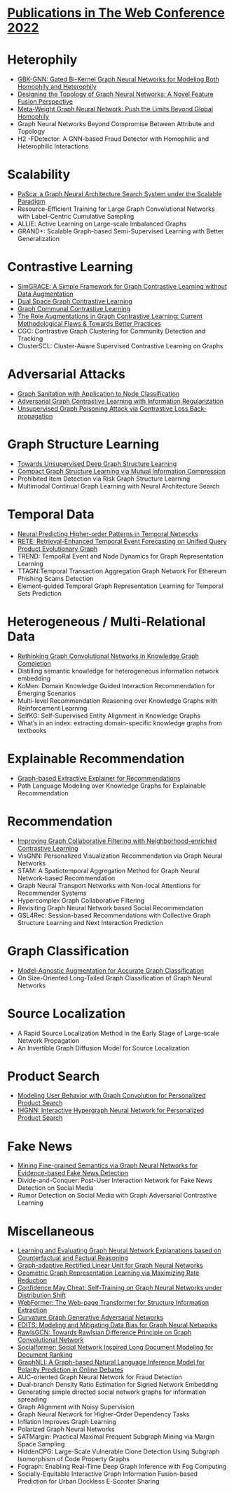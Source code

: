 # [Publications in The Web Conference 2022](https://github.com/naganandy/graph-based-deep-learning-literature/blob/master/conference-publications/folders/publications_webconf22/README.md)



# Heterophily
- [GBK-GNN: Gated Bi-Kernel Graph Neural Networks for Modeling Both Homophily and Heterophily](https://github.com/naganandy/graph-based-deep-learning-literature/blob/master/conference-publications/folders/publications_webconf22/gbkgnn_webconf22/README.md)
- [Designing the Topology of Graph Neural Networks: A Novel Feature Fusion Perspective](https://github.com/naganandy/graph-based-deep-learning-literature/blob/master/conference-publications/folders/publications_webconf22/f2gnn_webconf22/README.md)
- [Meta-Weight Graph Neural Network: Push the Limits Beyond Global Homophily](https://github.com/naganandy/graph-based-deep-learning-literature/blob/master/conference-publications/folders/publications_webconf22/mwgnn_webconf22/README.md)
- Graph Neural Networks Beyond Compromise Between Attribute and Topology
- H2 -FDetector: A GNN-based Fraud Detector with Homophilic and Heterophilic Interactions



# Scalability
- [PaSca: a Graph Neural Architecture Search System under the Scalable Paradigm](https://github.com/naganandy/graph-based-deep-learning-literature/blob/master/conference-publications/folders/publications_webconf22/pasca_webconf22/README.md)
- Resource-Efficient Training for Large Graph Convolutional Networks with Label-Centric Cumulative Sampling
- ALLIE: Active Learning on Large-scale Imbalanced Graphs
- GRAND+: Scalable Graph-based Semi-Supervised Learning with Better Generalization



# Contrastive Learning
- [SimGRACE: A Simple Framework for Graph Contrastive Learning without Data Augmentation](https://github.com/naganandy/graph-based-deep-learning-literature/blob/master/conference-publications/folders/publications_webconf22/simgrace_webconf22/README.md)
- [Dual Space Graph Contrastive Learning](https://github.com/naganandy/graph-based-deep-learning-literature/blob/master/conference-publications/folders/publications_webconf22/dsgc_webconf22/README.md)
- [Graph Communal Contrastive Learning](https://github.com/naganandy/graph-based-deep-learning-literature/blob/master/conference-publications/folders/publications_webconf22/gcool_webconf22/README.md)
- [The Role Augmentations in Graph Contrastive Learning: Current Methodological Flaws & Towards Better Practices](https://github.com/naganandy/graph-based-deep-learning-literature/blob/master/conference-publications/folders/publications_webconf22/auggcl_webconf22/README.md)
- CGC: Contrastive Graph Clustering for Community Detection and Tracking
- ClusterSCL: Cluster-Aware Supervised Contrastive Learning on Graphs



# Adversarial Attacks
- [Graph Sanitation with Application to Node Classification](https://github.com/naganandy/graph-based-deep-learning-literature/blob/master/conference-publications/folders/publications_webconf22/gasoline_webconf22/README.md)
- [Adversarial Graph Contrastive Learning with Information Regularization](https://github.com/naganandy/graph-based-deep-learning-literature/blob/master/conference-publications/folders/publications_webconf22/ariel_webconf22/README.md)
- [Unsupervised Graph Poisoning Attack via Contrastive Loss Back-propagation](https://github.com/naganandy/graph-based-deep-learning-literature/blob/master/conference-publications/folders/publications_webconf22/clga_webconf22/README.md)



# Graph Structure Learning
- [Towards Unsupervised Deep Graph Structure Learning](https://github.com/naganandy/graph-based-deep-learning-literature/blob/master/conference-publications/folders/publications_webconf22/sublime_webconf22/README.md)
- [Compact Graph Structure Learning via Mutual Information Compression](https://github.com/naganandy/graph-based-deep-learning-literature/blob/master/conference-publications/folders/publications_webconf22/cogsl_webconf22/README.md)
- Prohibited Item Detection via Risk Graph Structure Learning
- Multimodal Continual Graph Learning with Neural Architecture Search



# Temporal Data
- [Neural Predicting Higher-order Patterns in Temporal Networks](https://github.com/naganandy/graph-based-deep-learning-literature/blob/master/conference-publications/folders/publications_webconf22/hit_webconf22/README.md)
- [RETE: Retrieval-Enhanced Temporal Event Forecasting on Unified Query Product Evolutionary Graph](https://github.com/naganandy/graph-based-deep-learning-literature/blob/master/conference-publications/folders/publications_webconf22/rete_webconf22/README.md)
- TREND: TempoRal Event and Node Dynamics for Graph Representation Learning
- TTAGN:Temporal Transaction Aggregation Graph Network For Ethereum Phishing Scams Detection
- Element-guided Temporal Graph Representation Learning for Temporal Sets Prediction



# Heterogeneous / Multi-Relational Data
- [Rethinking Graph Convolutional Networks in Knowledge Graph Completion](https://github.com/naganandy/graph-based-deep-learning-literature/blob/master/conference-publications/folders/publications_webconf22/ltekge_webconf22/README.md)
- Distilling semantic knowledge for heterogeneous information network embedding
- KoMen: Domain Knowledge Guided Interaction Recommendation for Emerging Scenarios
- Multi-level Recommendation Reasoning over Knowledge Graphs with Reinforcement Learning
- SelfKG: Self-Supervised Entity Alignment in Knowledge Graphs
- What’s in an index: extracting domain-specific knowledge graphs from textbooks



# Explainable Recommendation
- [Graph-based Extractive Explainer for Recommendations](https://github.com/naganandy/graph-based-deep-learning-literature/blob/master/conference-publications/folders/publications_webconf22/greener_webconf22/README.md)
- Path Language Modeling over Knowledge Graphs for Explainable Recommendation



# Recommendation
- [Improving Graph Collaborative Filtering with Neighborhood-enriched Contrastive Learning](https://github.com/naganandy/graph-based-deep-learning-literature/blob/master/conference-publications/folders/publications_webconf22/ncl_webconf22/README.md)
- VisGNN: Personalized Visualization Recommendation via Graph Neural Networks
- STAM: A Spatiotemporal Aggregation Method for Graph Neural Network-based Recommendation
- Graph Neural Transport Networks with Non-local Attentions for Recommender Systems
- Hypercomplex Graph Collaborative Filtering
- Revisiting Graph Neural Network based Social Recommendation
- GSL4Rec: Session-based Recommendations with Collective Graph Structure Learning and Next Interaction Prediction



# Graph Classification
- [Model-Agnostic Augmentation for Accurate Graph Classification](https://github.com/naganandy/graph-based-deep-learning-literature/blob/master/conference-publications/folders/publications_webconf22/nodesam_webconf22/README.md)
- On Size-Oriented Long-Tailed Graph Classification of Graph Neural Networks




# Source Localization
- A Rapid Source Localization Method in the Early Stage of Large-scale Network Propagation
- An Invertible Graph Diffusion Model for Source Localization



# Product Search
- [Modeling User Behavior with Graph Convolution for Personalized Product Search](https://github.com/naganandy/graph-based-deep-learning-literature/blob/master/conference-publications/folders/publications_webconf22/sbg_webconf22/README.md)
- [IHGNN: Interactive Hypergraph Neural Network for Personalized Product Search](https://github.com/naganandy/graph-based-deep-learning-literature/blob/master/conference-publications/folders/publications_webconf22/ihgnn_webconf22/README.md)



# Fake News
- [Mining Fine-grained Semantics via Graph Neural Networks for Evidence-based Fake News Detection](https://github.com/naganandy/graph-based-deep-learning-literature/blob/master/conference-publications/folders/publications_webconf22/get_webconf22/README.md)
- Divide-and-Conquer: Post-User Interaction Network for Fake News Detection on Social Media
- Rumor Detection on Social Media with Graph Adversarial Contrastive Learning



# Miscellaneous
- [Learning and Evaluating Graph Neural Network Explanations based on Counterfactual and Factual Reasoning](https://github.com/naganandy/graph-based-deep-learning-literature/blob/master/conference-publications/folders/publications_webconf22/cf2gnn_webconf22/README.md)
- [Graph-adaptive Rectified Linear Unit for Graph Neural Networks](https://github.com/naganandy/graph-based-deep-learning-literature/blob/master/conference-publications/folders/publications_webconf22/grelu_webconf22/README.md)
- [Geometric Graph Representation Learning via Maximizing Rate Reduction](https://github.com/naganandy/graph-based-deep-learning-literature/blob/master/conference-publications/folders/publications_webconf22/g2r_webconf22/README.md)
- [Confidence May Cheat: Self-Training on Graph Neural Networks under Distribution Shift](https://github.com/naganandy/graph-based-deep-learning-literature/blob/master/conference-publications/folders/publications_webconf22/drgst_webconf22/README.md)
- [WebFormer: The Web-page Transformer for Structure Information Extraction](https://github.com/naganandy/graph-based-deep-learning-literature/blob/master/conference-publications/folders/publications_webconf22/webformer_webconf22/README.md)
- [Curvature Graph Generative Adversarial Networks](https://github.com/naganandy/graph-based-deep-learning-literature/blob/master/conference-publications/folders/publications_webconf22/curvgan_webconf22/README.md)
- [EDITS: Modeling and Mitigating Data Bias for Graph Neural Networks](https://github.com/naganandy/graph-based-deep-learning-literature/blob/master/conference-publications/folders/publications_webconf22/edits_webconf22/README.md)
- [RawlsGCN: Towards Rawlsian Difference Principle on Graph Convolutional Network](https://github.com/naganandy/graph-based-deep-learning-literature/blob/master/conference-publications/folders/publications_webconf22/rawlsgcn_webconf22/README.md)
- [Socialformer: Social Network Inspired Long Document Modeling for Document Ranking](https://github.com/naganandy/graph-based-deep-learning-literature/blob/master/conference-publications/folders/publications_webconf22/socialformer_webconf22/README.md)
- [GraphNLI: A Graph-based Natural Language Inference Model for Polarity Prediction in Online Debates](https://github.com/naganandy/graph-based-deep-learning-literature/blob/master/conference-publications/folders/publications_webconf22/graphnli_webconf22/README.md)
- AUC-oriented Graph Neural Network for Fraud Detection
- Dual-branch Density Ratio Estimation for Signed Network Embedding
- Generating simple directed social network graphs for information spreading
- Graph Alignment with Noisy Supervision
- Graph Neural Network for Higher-Order Dependency Tasks
- Inflation Improves Graph Learning
- Polarized Graph Neural Networks
- SATMargin: Practical Maximal Frequent Subgraph Mining via Margin Space Sampling
- HiddenCPG: Large-Scale Vulnerable Clone Detection Using Subgraph Isomorphism of Code Property Graphs
- Fograph: Enabling Real-Time Deep Graph Inference with Fog Computing
- Socially-Equitable Interactive Graph Information Fusion-based Prediction for Urban Dockless E-Scooter Sharing